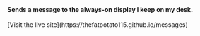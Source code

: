 <b>
  Sends a message to the always-on display I keep on my desk.
</b>
<br>
<br>
[Visit the live site](https://thefatpotato115.github.io/messages)
